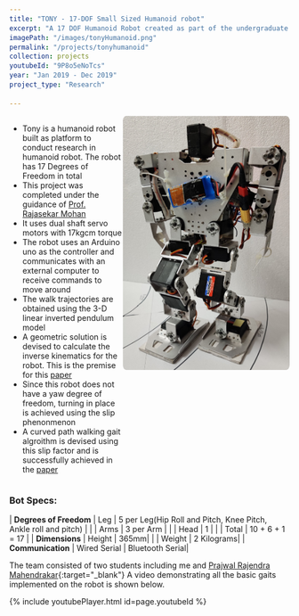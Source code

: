 ```yaml
---
title: "TONY - 17-DOF Small Sized Humanoid robot"
excerpt: "A 17 DOF Humanoid Robot created as part of the undergraduate Project as a research platform to test different algorithms for humanoid robot. The robot is capable of simple actions like walking and turning. New gaits can be generated using matlab trajectory sequences and the inverse kinematic function. The robot can be controlled serially using an bluetooth device."
imagePath: "/images/tonyHumanoid.png"
permalink: "/projects/tonyhumanoid"
collection: projects
youtubeId: "9P8o5eNoTcs"
year: "Jan 2019 - Dec 2019"
project_type: "Research"

---
```


 <div class="container" style="display: flex; align-items: flex-start">
    <div class="clearfix">
     <ul>
        <li> Tony is a humanoid robot built as platform to conduct research in humanoid robot. The robot has 17 Degrees of Freedom in total </li>
        <li> This project was completed under the guidance of <a href="https://faculty.pes.edu/p10125" target="_blank">Prof. Rajasekar Mohan</a> </li>
        <li> It uses dual shaft servo motors with 17kgcm torque </li>
        <li> The robot uses an Arduino uno as the controller and communicates with an external computer to receive commands to move around </li>
        <li> The walk trajectories are obtained using the 3-D linear inverted pendulum model </li>
        <li> A geometric solution is devised to calculate the inverse kinematics for the robot. This is the premise for this <a href="https://ieeexplore.ieee.org/abstract/document/9025944" target="_blank">paper</a></li>
        <li> Since this robot does not have a yaw degree of freedom, turning in place is achieved using the slip phenonmenon </li>
        <li> A curved path walking gait algroithm is devised using this slip factor and is successfully achieved in the <a href="https://ieeexplore.ieee.org/document/9382698" target="_blank">paper</a></li>
     </ul>
    </div>
    <img class="project_pic" style="width: 300px; height: auto; float: left; object-fit: contain; border-radius:2%" src="/images/tony_2.jpg" alt="" />
</div>

### Bot Specs: 

| <b>Degrees of Freedom</b> | Leg   | 5 per Leg(Hip Roll and Pitch, Knee Pitch, Ankle roll and pitch)      |
|                   | Arms  | 3 per Arm       |
|                   | Head  | 1               |
|                    | Total | 10 + 6 + 1 = 17 |
| <b>Dimensions</b>		 | Height | 365mm|
|					 | Weight | 2 Kilograms|
| <b>Communication</b>      | Wired Serial | Bluetooth Serial|

The team consisted of two students including me and  [Prajwal Rajendra Mahendrakar](https://scholar.google.com/citations?user=wZH3lt8AAAAJ&hl=en){:target="_blank"}
A video demonstrating all the basic gaits implemented on the robot is shown below.

{% include youtubePlayer.html id=page.youtubeId %}